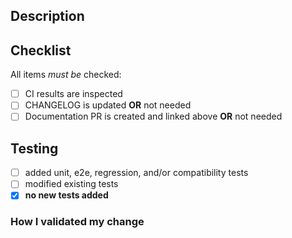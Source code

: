 ## Description
<!--- A detailed explanation of the changes in your PR. Feel free to remove this section if the title of your PR is sufficiently descriptive. -->


## Checklist
All items *must be* checked:
- [ ] CI results are inspected
- [ ] CHANGELOG is updated **OR** not needed
- [ ] Documentation PR is created and linked above **OR** not needed

## Testing
- [ ] added unit, e2e, regression, and/or compatibility tests
- [ ] modified existing tests
- [x] **no new tests added**
  <!--- Please explain why unless it's obvious, e.g., the PR is a one-line comment change. -->

### How I validated my change

<!---
Use this space to explain **how you validated** that **your change functions exactly how you expect it**.
Feel free to attach JSON snippets, curl commands, screenshots, etc. Apply a simple benchmark: would the information you
provided convince any reviewer or any external reader that you did enough to validate your change.

It is acceptable to assume trust and keep this section light, e.g. as a bullet-point list.

It is acceptable to skip testing in cases when CI is sufficient, or it's a markdown or code comment change only.
It is also acceptable to skip testing for changes that are too taxing to test before merging. In such case you are
responsible for the change after it gets merged which includes reverting, fixing, etc. Make sure you validate the change
ASAP after it gets merged or explain in PR when the validation will be performed.
Explain here why you skipped testing in case you did so.

Have you created automated tests for your change? Explain here which validation activities you did manually and why so.
-->
